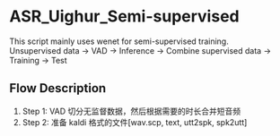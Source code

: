 # ASR_Uighur_Semi-supervised
This script mainly uses wenet for semi-supervised training.  
Unsupervised data -> VAD -> Inference -> Combine supervised data -> Training -> Test
## Flow Description
1. Step 1: VAD 切分无监督数据，然后根据需要的时长合并短音频  
2. Step 2: 准备 kaldi 格式的文件[wav.scp, text, utt2spk, spk2utt] 

